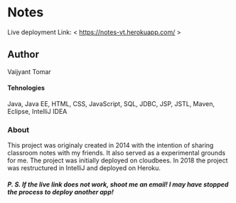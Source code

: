 # Notes
Live deployment Link: < https://notes-vt.herokuapp.com/ >

## Author
Vaijyant Tomar

#### Tehnologies
Java, Java EE, HTML, CSS, JavaScript, SQL, JDBC, JSP, JSTL, Maven, Eclipse, IntelliJ IDEA

### About
This project was originaly created in 2014 with the intention of sharing classroom notes with my friends. It also served as a experimental grounds for me. The project was initially deployed on cloudbees. In 2018 the project was restructured in IntelliJ and deployed on Heroku.


##### P. S. If the live link does not work, shoot me an email! I may have stopped the process to deploy another app!

